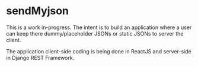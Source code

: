 # sendMyjson

This is a work in-progress. The intent is to build an application where a user can keep there dummy/placeholder JSONs or static JSONs to server the client.

The application client-side coding is being done in ReactJS and server-side in Django REST Framework.
